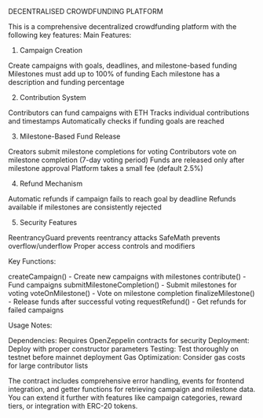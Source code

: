 DECENTRALISED CROWDFUNDING PLATFORM 

This is a comprehensive decentralized crowdfunding platform with the following key features:
Main Features:
1. Campaign Creation

Create campaigns with goals, deadlines, and milestone-based funding
Milestones must add up to 100% of funding
Each milestone has a description and funding percentage

2. Contribution System

Contributors can fund campaigns with ETH
Tracks individual contributions and timestamps
Automatically checks if funding goals are reached

3. Milestone-Based Fund Release

Creators submit milestone completions for voting
Contributors vote on milestone completion (7-day voting period)
Funds are released only after milestone approval
Platform takes a small fee (default 2.5%)

4. Refund Mechanism

Automatic refunds if campaign fails to reach goal by deadline
Refunds available if milestones are consistently rejected

5. Security Features

ReentrancyGuard prevents reentrancy attacks
SafeMath prevents overflow/underflow
Proper access controls and modifiers

Key Functions:

createCampaign() - Create new campaigns with milestones
contribute() - Fund campaigns
submitMilestoneCompletion() - Submit milestones for voting
voteOnMilestone() - Vote on milestone completion
finalizeMilestone() - Release funds after successful voting
requestRefund() - Get refunds for failed campaigns

Usage Notes:

Dependencies: Requires OpenZeppelin contracts for security
Deployment: Deploy with proper constructor parameters
Testing: Test thoroughly on testnet before mainnet deployment
Gas Optimization: Consider gas costs for large contributor lists

The contract includes comprehensive error handling, events for frontend integration, and getter functions for retrieving campaign and milestone data. You can extend it further with features like campaign categories, reward tiers, or integration with ERC-20 tokens.
